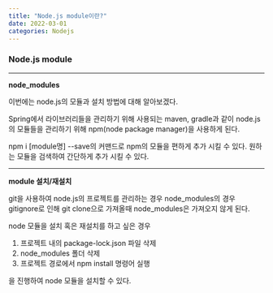 ```yaml
---
title: "Node.js module이란?"
date: 2022-03-01
categories: Nodejs
---
```


### Node.js module

---

**node_modules**

이번에는 node.js의 모듈과 설치 방법에 대해 알아보겠다.

Spring에서 라이브러리들을 관리하기 위해 사용되는 maven, gradle과 같이
node.js의 모듈들을 관리하기 위해 npm(node package manager)을 사용하게 된다.

npm i [module명] --save의 커맨드로 npm의 모듈을 편하게 추가 시킬 수 있다.
원하는 모듈을 검색하여 간단하게 추가 시킬 수 있다.

---

**module 설치/재설치**

git을 사용하여 node.js의 프로젝트를 관리하는 경우 node_modules의 경우
gitignore로 인해 git clone으로 가져올때 node_modules은 가져오지 않게 된다.

node 모듈을 설치 혹은 재설치를 하고 싶은 경우

1. 프로젝트 내의 package-lock.json 파일 삭제
2. node_modules 폴더 삭제
3. 프로젝트 경로에서 npm install 명령어 실행

을 진행하여 node 모듈을 설치할 수 있다.
